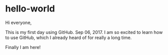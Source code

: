 # hello-world

Hi everyone,

This is my first day using GitHub. Sep 06, 2017.
I am so excited to learn how to use GitHub, which I already heard of for really a long time.

Finally I am here!
